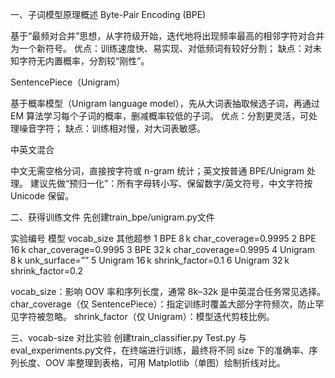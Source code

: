 一、子词模型原理概述
Byte-Pair Encoding (BPE)

基于“最频对合并”思想，从字符级开始，迭代地将出现频率最高的相邻字符对合并为一个新符号。
优点：训练速度快、易实现、对低频词有较好分割；
缺点：对未知字符无内置概率，分割较“刚性”。

SentencePiece（Unigram）

基于概率模型（Unigram language model），先从大词表抽取候选子词，再通过 EM 算法学习每个子词的概率，删减概率较低的子词。
优点：分割更灵活，可处理噪音字符；
缺点：训练相对慢，对大词表敏感。

中英文混合

中文无需空格分词，直接按字符或 n-gram 统计；英文按普通 BPE/Unigram 处理。
建议先做“预归一化”：所有字母转小写、保留数字/英文符号，中文字符按 Unicode 保留。

二、获得训练文件
先创建train_bpe/unigram.py文件

实验编号	模型	vocab_size	其他超参
1	BPE	8 k	char_coverage=0.9995
2	BPE	16 k	char_coverage=0.9995
3	BPE	32 k	char_coverage=0.9995
4	Unigram	8 k	unk_surface=”<unk>”
5	Unigram	16 k	shrink_factor=0.1
6	Unigram	32 k	shrink_factor=0.2

vocab_size：影响 OOV 率和序列长度，通常 8k–32k 是中英混合任务常见选择。
char_coverage（仅 SentencePiece）：指定训练时覆盖大部分字符频次，防止罕见字符被忽略。
shrink_factor（仅 Unigram）：模型迭代剪枝比例。

三、vocab-size 对比实验
创建train_classifier.py Test.py 与 eval_experiments.py文件，在终端进行训练，最终将不同 size 下的准确率、序列长度、OOV 率整理到表格，可用 Matplotlib（单图）绘制折线对比。
